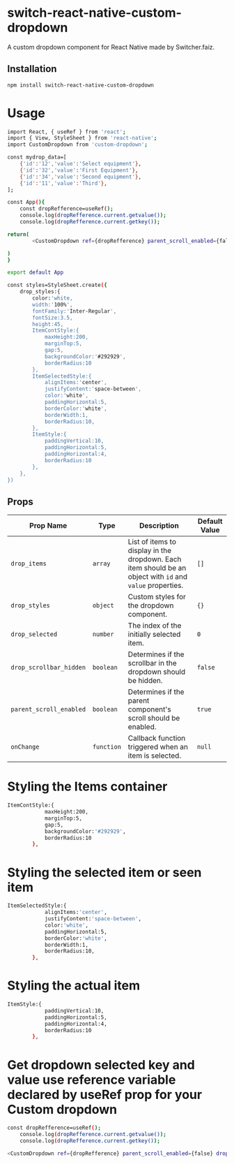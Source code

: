 # switch-react-native-custom-dropdown

A custom dropdown component for React Native made by Switcher.faiz.

## Installation

```bash
npm install switch-react-native-custom-dropdown
```

# Usage
```bash
import React, { useRef } from 'react';
import { View, StyleSheet } from 'react-native';
import CustomDropdown from 'custom-dropdown';

const mydrop_data=[
    {'id':'12','value':'Select equipment'},
    {'id':'32','value':'First Equipment'},
    {'id':'34','value':'Second equipment'},
    {'id':'11','value':'Third'},
];

const App(){
    const dropRefference=useRef();
    console.log(dropRefference.current.getvalue());
    console.log(dropRefference.current.getkey());

return(
        <CustomDropdown ref={dropRefference} parent_scroll_enabled={false} drop_scrollbar_hidden={false} drop_styles={styles.drop_styles} drop_items={mydrop_data} drop_selected={1}>Update</CustomDropdown>

)
}

export default App

const styles=StyleSheet.create({
    drop_styles:{
        color:'white,
        width:'100%',
        fontFamily:'Inter-Regular',
        fontSize:3.5,
        height:45,
        ItemContStyle:{
            maxHeight:200,
            marginTop:5,
            gap:5,
            backgroundColor:'#292929',
            borderRadius:10
        },
        ItemSelectedStyle:{
            alignItems:'center',
            justifyContent:'space-between',
            color:'white',
            paddingHorizontal:5,
            borderColor:'white',
            borderWidth:1,
            borderRadius:10,
        },
        ItemStyle:{
            paddingVertical:10,
            paddingHorizontal:5,
            paddingHorizontal:4,
            borderRadius:10
        },
    },
})
```

## Props

| Prop Name              | Type       | Description                                                                            | Default Value |
|------------------------|------------|----------------------------------------------------------------------------------------|---------------|
| `drop_items`           | `array`    | List of items to display in the dropdown. Each item should be an object with `id` and `value` properties. | `[]`          |
| `drop_styles`          | `object`   | Custom styles for the dropdown component.                                              | `{}`          |
| `drop_selected`        | `number`   | The index of the initially selected item.                                              | `0`           |
| `drop_scrollbar_hidden`| `boolean`  | Determines if the scrollbar in the dropdown should be hidden.                          | `false`       |
| `parent_scroll_enabled`| `boolean`  | Determines if the parent component's scroll should be enabled.                         | `true`        |
| `onChange`             | `function` | Callback function triggered when an item is selected.                                  | `null`        |


# Styling the Items container
```bash
ItemContStyle:{
            maxHeight:200,
            marginTop:5,
            gap:5,
            backgroundColor:'#292929',
            borderRadius:10
        },
```

# Styling the selected item or seen item
```bash
ItemSelectedStyle:{
            alignItems:'center',
            justifyContent:'space-between',
            color:'white',
            paddingHorizontal:5,
            borderColor:'white',
            borderWidth:1,
            borderRadius:10,
        },
```
# Styling the actual item 
```bash
ItemStyle:{
            paddingVertical:10,
            paddingHorizontal:5,
            paddingHorizontal:4,
            borderRadius:10
        },
```

# Get dropdown selected key and value use reference variable declared by useRef prop for your Custom dropdown

```bash
const dropRefference=useRef();
    console.log(dropRefference.current.getvalue());
    console.log(dropRefference.current.getkey());

<CustomDropdown ref={dropRefference} parent_scroll_enabled={false} drop_scrollbar_hidden={false} drop_styles={styles.drop_styles} drop_items={mydrop_data} drop_selected={1}>Update</CustomDropdown>
```

